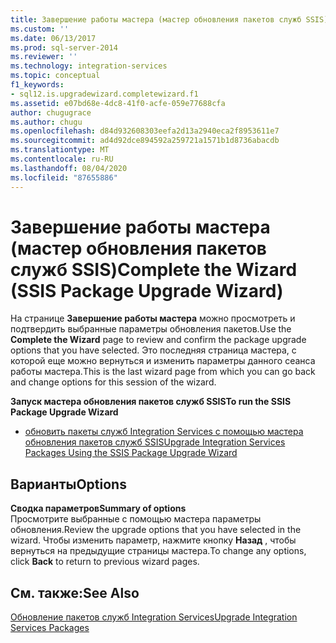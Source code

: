 ```yaml
---
title: Завершение работы мастера (мастер обновления пакетов служб SSIS) | Документация Майкрософт
ms.custom: ''
ms.date: 06/13/2017
ms.prod: sql-server-2014
ms.reviewer: ''
ms.technology: integration-services
ms.topic: conceptual
f1_keywords:
- sql12.is.upgradewizard.completewizard.f1
ms.assetid: e07bd68e-4dc8-41f0-acfe-059e77688cfa
author: chugugrace
ms.author: chugu
ms.openlocfilehash: d84d932608303eefa2d13a2940eca2f8953611e7
ms.sourcegitcommit: ad4d92dce894592a259721a1571b1d8736abacdb
ms.translationtype: MT
ms.contentlocale: ru-RU
ms.lasthandoff: 08/04/2020
ms.locfileid: "87655886"
---
```

# <a name="complete-the-wizard-ssis-package-upgrade-wizard"></a><span data-ttu-id="455ff-102">Завершение работы мастера (мастер обновления пакетов служб SSIS)</span><span class="sxs-lookup"><span data-stu-id="455ff-102">Complete the Wizard (SSIS Package Upgrade Wizard)</span></span>
  <span data-ttu-id="455ff-103">На странице **Завершение работы мастера** можно просмотреть и подтвердить выбранные параметры обновления пакетов.</span><span class="sxs-lookup"><span data-stu-id="455ff-103">Use the **Complete the Wizard** page to review and confirm the package upgrade options that you have selected.</span></span> <span data-ttu-id="455ff-104">Это последняя страница мастера, с которой еще можно вернуться и изменить параметры данного сеанса работы мастера.</span><span class="sxs-lookup"><span data-stu-id="455ff-104">This is the last wizard page from which you can go back and change options for this session of the wizard.</span></span>  
  
 <span data-ttu-id="455ff-105">**Запуск мастера обновления пакетов служб SSIS**</span><span class="sxs-lookup"><span data-stu-id="455ff-105">**To run the SSIS Package Upgrade Wizard**</span></span>  
  
-   [<span data-ttu-id="455ff-106">обновить пакеты служб Integration Services с помощью мастера обновления пакетов служб SSIS</span><span class="sxs-lookup"><span data-stu-id="455ff-106">Upgrade Integration Services Packages Using the SSIS Package Upgrade Wizard</span></span>](install-windows/upgrade-integration-services-packages-using-the-ssis-package-upgrade-wizard.md)  
  
## <a name="options"></a><span data-ttu-id="455ff-107">Варианты</span><span class="sxs-lookup"><span data-stu-id="455ff-107">Options</span></span>  
 <span data-ttu-id="455ff-108">**Сводка параметров**</span><span class="sxs-lookup"><span data-stu-id="455ff-108">**Summary of options**</span></span>  
 <span data-ttu-id="455ff-109">Просмотрите выбранные с помощью мастера параметры обновления.</span><span class="sxs-lookup"><span data-stu-id="455ff-109">Review the upgrade options that you have selected in the wizard.</span></span> <span data-ttu-id="455ff-110">Чтобы изменить параметр, нажмите кнопку **Назад** , чтобы вернуться на предыдущие страницы мастера.</span><span class="sxs-lookup"><span data-stu-id="455ff-110">To change any options, click **Back** to return to previous wizard pages.</span></span>  
  
## <a name="see-also"></a><span data-ttu-id="455ff-111">См. также:</span><span class="sxs-lookup"><span data-stu-id="455ff-111">See Also</span></span>  
 [<span data-ttu-id="455ff-112">Обновление пакетов служб Integration Services</span><span class="sxs-lookup"><span data-stu-id="455ff-112">Upgrade Integration Services Packages</span></span>](install-windows/upgrade-integration-services-packages.md)  
  
  
